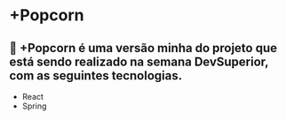 # +Popcorn

## :rocket: +Popcorn é uma versão minha do projeto que está sendo realizado na semana DevSuperior, com as seguintes tecnologias.

- React
- Spring

